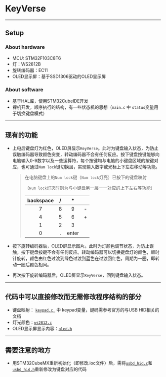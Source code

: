 # KeyVerse

---

## Setup

### About hardware

- MCU: STM32F103C8T6
- 灯：WS2812B
- 旋转编码器：EC11
- OLED显示屏：基于SSD1306驱动的OLED显示屏

### About software

- 基于HAL库，使用STM32CubeIDE开发
- 裸机开发，顺序执行的结构，有一些状态机的思想（`main.c` 中 `status`变量用于切换键盘模式）

---

## 现有的功能

- 上电后键盘灯为红色，OLED屏显示`KeyVerse`。此时为键盘输入状态，为防止误触编码器导致颜色突变，转动编码器不会有任何反应。按下键盘按键能够向电脑输入0-9数字以及一些运算符，每个按键均与电脑的小键盘区域的按键对应，也可通过`Num lock`键切换层，实现输入数字或光标上下左右移动等功能。

  > 在电脑键盘上的`Num lock`键（`Num lock`灯亮）已按下的键盘映射
  >
  > （`Num lock`灯灭时则为与小键盘另一层一一对应的上下左右等功能）
  >
  > | backspace |  /   |   *   |      |
  > | :-------: | :--: | :---: | :--: |
  > |     7     |  8   |   9   |  -   |
  > |     4     |  5   |   6   |  +   |
  > |     1     |  2   |   3   |      |
  > |     0     |  .   | enter |      |

- 按下旋转编码器后，OLED屏显示图片。此时为灯颜色调节状态，为防止误触，按下键盘按键不会有任何反应。转动编码器可以切换键盘灯的颜色，顺时针旋转，颜色由红色过渡到绿色过渡到蓝色在过渡回红色，周期为一圈，即转动一圈后颜色相同。

- 再次按下旋转编码器后，OLED屏显示`KeyVerse`，回到键盘输入状态。

---

## 代码中可以直接修改而无需修改程序结构的部分

- 键盘映射： [`keypad.c `](./Core/Src/keypad.c) 中 keypad变量，键码需参考官方的与USB HID相关的文档
- 灯光颜色：[`ws2812.c`](./Core/Src/ws2812.c)
- OLED显示屏显示内容：[`oled.h`](./Core/Src/font.c) 

---

## 需要注意的地方

- 用STM32CubeMX重新初始化（即修改.ioc文件）后，需将[`usbd_hid.c`](./Middlewares/ST/STM32_USB_Device_Library/Class/HID/Src/usbd_hid.c)和[`usbd_hid.h`](./Middlewares/ST/STM32_USB_Device_Library/Class/HID/Src/usbd_hid.h)重新修改为键盘对应的代码

